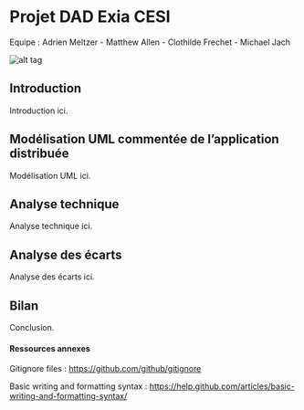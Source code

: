# Projet DAD Exia CESI
Equipe : Adrien Meltzer - Matthew Allen - Clothilde Frechet - Michael Jach

![alt tag](https://github.com/adrienelium/Projet-BI/blob/master/MadeInExiaCesi.jpg)

## Introduction
Introduction ici.
## Modélisation UML commentée de l’application distribuée
Modélisation UML ici.
## Analyse technique
Analyse technique ici.
## Analyse des écarts
Analyse des écarts ici.
## Bilan
Conclusion.

#### Ressources annexes
Gitignore files : https://github.com/github/gitignore

Basic writing and formatting syntax : https://help.github.com/articles/basic-writing-and-formatting-syntax/
